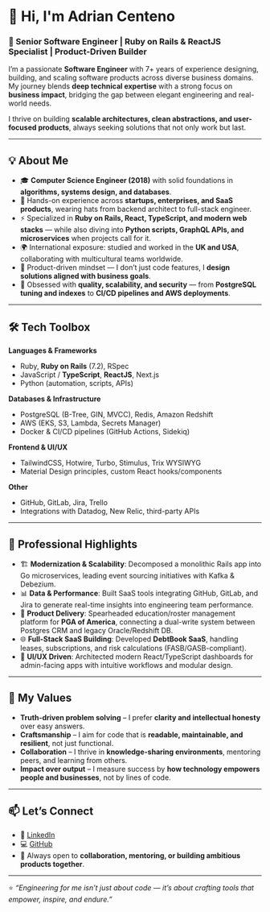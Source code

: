 # 👋 Hi, I'm Adrian Centeno  

### 🚀 Senior Software Engineer | Ruby on Rails & ReactJS Specialist | Product-Driven Builder  

I’m a passionate **Software Engineer** with 7+ years of experience designing, building, and scaling software products across diverse business domains. My journey blends **deep technical expertise** with a strong focus on **business impact**, bridging the gap between elegant engineering and real-world needs.  

I thrive on building **scalable architectures, clean abstractions, and user-focused products**, always seeking solutions that not only work but last.  

---

## 💡 About Me  

- 🎓 **Computer Science Engineer (2018)** with solid foundations in **algorithms, systems design, and databases**.  
- 💼 Hands-on experience across **startups, enterprises, and SaaS products**, wearing hats from backend architect to full-stack engineer.  
- ⚡ Specialized in **Ruby on Rails, React, TypeScript, and modern web stacks** — while also diving into **Python scripts, GraphQL APIs, and microservices** when projects call for it.  
- 🌍 International exposure: studied and worked in the **UK and USA**, collaborating with multicultural teams worldwide.  
- 🎨 Product-driven mindset — I don’t just code features, I **design solutions aligned with business goals**.  
- 🔐 Obsessed with **quality, scalability, and security** — from **PostgreSQL tuning and indexes** to **CI/CD pipelines and AWS deployments**.  

---

## 🛠️ Tech Toolbox  

**Languages & Frameworks**  
- Ruby, **Ruby on Rails** (7.2), RSpec  
- JavaScript / **TypeScript**, **ReactJS**, Next.js  
- Python (automation, scripts, APIs)  

**Databases & Infrastructure**  
- PostgreSQL (B-Tree, GIN, MVCC), Redis, Amazon Redshift  
- AWS (EKS, S3, Lambda, Secrets Manager)  
- Docker & CI/CD pipelines (GitHub Actions, Sidekiq)  

**Frontend & UI/UX**  
- TailwindCSS, Hotwire, Turbo, Stimulus, Trix WYSIWYG  
- Material Design principles, custom React hooks/components  

**Other**  
- GitHub, GitLab, Jira, Trello  
- Integrations with Datadog, New Relic, third-party APIs  

---

## 📌 Professional Highlights  

- 🏗️ **Modernization & Scalability**: Decomposed a monolithic Rails app into Go microservices, leading event sourcing initiatives with Kafka & Debezium.  
- 📊 **Data & Performance**: Built SaaS tools integrating GitHub, GitLab, and Jira to generate real-time insights into engineering team performance.  
- 🎯 **Product Delivery**: Spearheaded education/roster management platform for **PGA of America**, connecting a dual-write system between Postgres CRM and legacy Oracle/Redshift DB.  
- 🌐 **Full-Stack SaaS Building**: Developed **DebtBook SaaS**, handling leases, subscriptions, and risk calculations (FASB/GASB-compliant).  
- 🧩 **UI/UX Driven**: Architected modern React/TypeScript dashboards for admin-facing apps with intuitive workflows and modular design.  

---

## 🌱 My Values  

- **Truth-driven problem solving** – I prefer **clarity and intellectual honesty** over easy answers.  
- **Craftsmanship** – I aim for code that is **readable, maintainable, and resilient**, not just functional.  
- **Collaboration** – I thrive in **knowledge-sharing environments**, mentoring peers, and learning from others.  
- **Impact over output** – I measure success by **how technology empowers people and businesses**, not by lines of code.  

---

## 📫 Let’s Connect  

- 💼 [LinkedIn](https://www.linkedin.com/in/acenteno96/)  
- 💻 [GitHub](https://github.com/acenteno96)  
- 📝 Always open to **collaboration, mentoring, or building ambitious products together**.  

---

⭐️ *“Engineering for me isn’t just about code — it’s about crafting tools that empower, inspire, and endure.”*  
